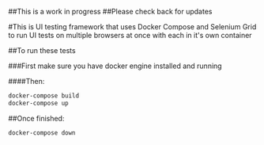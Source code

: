 ##This is a work in progress
##Please check back for updates

#This is UI testing framework that uses Docker Compose and Selenium Grid to run UI tests on multiple browsers at once with each in it's own container

##To run these tests

###First make sure you have docker engine installed and running

####Then:

```Bash
docker-compose build
docker-compose up
```
##Once finished:
```Bash
docker-compose down
```